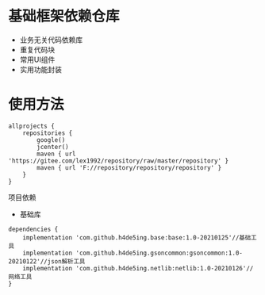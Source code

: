 # 基础框架依赖仓库

- 业务无关代码依赖库
- 重复代码块
- 常用UI组件
- 实用功能封装

# 使用方法

```
allprojects {
    repositories {
        google()
        jcenter()
        maven { url 'https://gitee.com/lex1992/repository/raw/master/repository' }
        maven { url 'F://repository/repository/repository' }
    }
}
```

项目依赖

- 基础库

```
dependencies {
    implementation 'com.github.h4de5ing.base:base:1.0-20210125'//基础工具
    implementation 'com.github.h4de5ing.gsoncommon:gsoncommon:1.0-20210122'//json解析工具
    implementation 'com.github.h4de5ing.netlib:netlib:1.0-20210126'//网络工具
}
```

